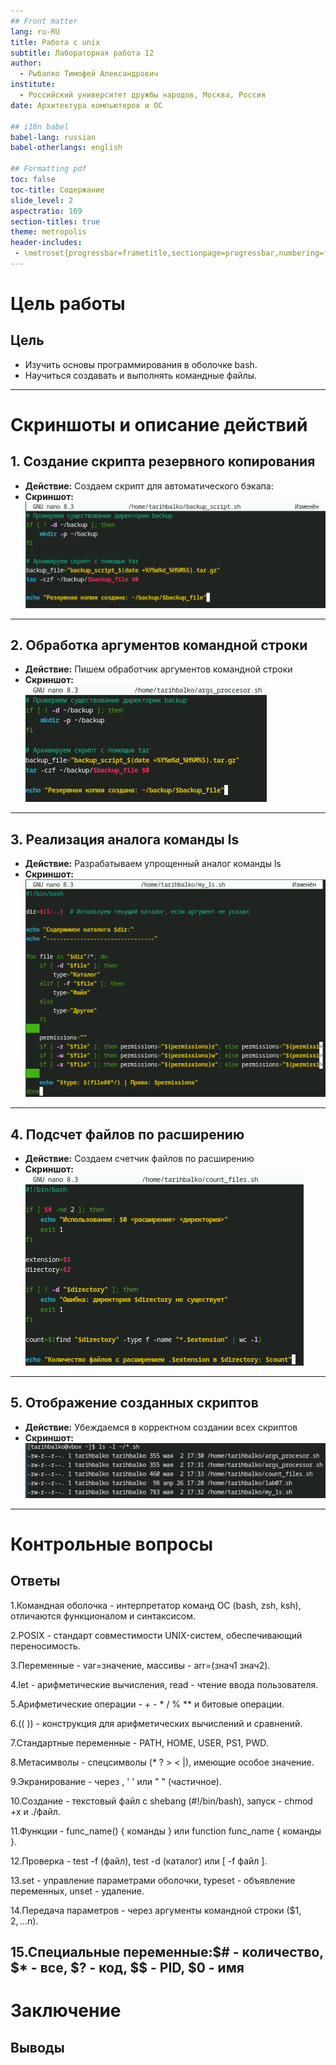 ```yaml
---
## Front matter
lang: ru-RU
title: Работа с unix
subtitle: Лабораторная работа 12
author:
  - Рыбалко Тимофей Александрович
institute:
  - Российский университет дружбы народов, Москва, Россия
date: Архитектура компьютеров и ОС

## i18n babel
babel-lang: russian
babel-otherlangs: english

## Formatting pdf
toc: false
toc-title: Содержание
slide_level: 2
aspectratio: 169
section-titles: true
theme: metropolis
header-includes:
 - \metroset{progressbar=frametitle,sectionpage=progressbar,numbering=fraction}
---
```


# Цель работы

## Цель
- Изучить основы программирования в оболочке bash.
- Научиться создавать и выполнять командные файлы.

---

# Скриншоты и описание действий

## 1. Создание скрипта резервного копирования
- **Действие:** Создаем скрипт для автоматического бэкапа:
- **Скриншот:**  
  ![Создание скрипта резервного копирования](screenshot_1.png)

---

## 2. Обработка аргументов командной строки
- **Действие:** Пишем обработчик аргументов командной строки
- **Скриншот:**  
  ![Обработка аргументов командной строки](screenshot_2.png)

---

## 3. Реализация аналога команды ls
- **Действие:** Разрабатываем упрощенный аналог команды ls
- **Скриншот:**  
  ![Реализация аналога команды ls](screenshot_3.png)

---

## 4. Подсчет файлов по расширению
- **Действие:** Создаем счетчик файлов по расширению
- **Скриншот:**  
  ![Подсчет файлов по расширению](screenshot_4.png)

---

## 5. Отображение созданных скриптов
- **Действие:** Убеждаемся в корректном создании всех скриптов
- **Скриншот:**  
  ![Отображение созданных скриптов](screenshot_5.png)

---

# Контрольные вопросы

## Ответы
1.Командная оболочка - интерпретатор команд ОС (bash, zsh, ksh), отличаются функционалом и синтаксисом.

2.POSIX - стандарт совместимости UNIX-систем, обеспечивающий переносимость.

3.Переменные - var=значение, массивы - arr=(знач1 знач2).

4.let - арифметические вычисления, read - чтение ввода пользователя.

5.Арифметические операции - + - * / % ** и битовые операции.

6.(( )) - конструкция для арифметических вычислений и сравнений.

7.Стандартные переменные - PATH, HOME, USER, PS1, PWD.

8.Метасимволы - спецсимволы (* ? > < |), имеющие особое значение.

9.Экранирование - через \, ' ' или " " (частичное).

10.Создание - текстовый файл с shebang (#!/bin/bash), запуск - chmod +x и ./файл.

11.Функции - func_name() { команды } или function func_name { команды }.

12.Проверка - test -f (файл), test -d (каталог) или [ -f файл ].

13.set - управление параметрами оболочки, typeset - объявление переменных, unset - удаление.

14.Передача параметров - через аргументы командной строки ($1, $2, ...$n).

15.Специальные переменные:$# - количество, $* - все, $? - код, $$ - PID, $0 - имя
---

# Заключение

## Выводы
